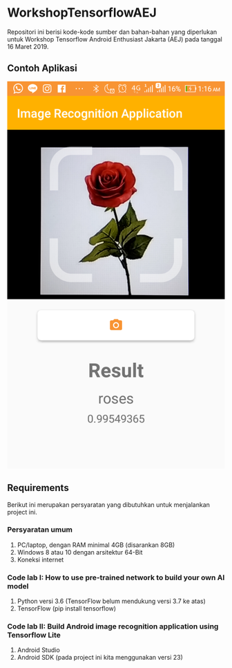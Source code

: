 # WorkshopTensorflowAEJ
Repositori ini berisi kode-kode sumber dan bahan-bahan yang diperlukan untuk Workshop Tensorflow Android Enthusiast Jakarta (AEJ) pada tanggal 16 Maret 2019.

## Contoh Aplikasi
![Screenshot](screenshot.png)

## Requirements
Berikut ini merupakan persyaratan yang dibutuhkan untuk menjalankan project ini.

### Persyaratan umum
1. PC/laptop, dengan RAM minimal 4GB (disarankan 8GB)
2. Windows 8 atau 10 dengan arsitektur 64-Bit
3. Koneksi internet

### Code lab I: How to use pre-trained network to build your own AI model
1. Python versi 3.6 (TensorFlow belum mendukung versi 3.7 ke atas)
2. TensorFlow (pip install tensorflow)

### Code lab II: Build Android image recognition application using Tensorflow Lite
1. Android Studio
2. Android SDK (pada project ini kita menggunakan versi 23)
